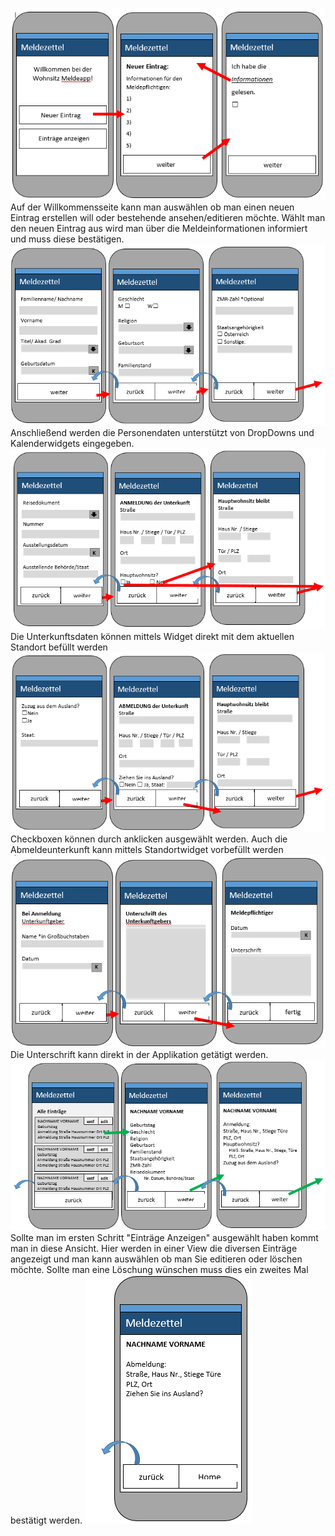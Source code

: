 ![startdesign](/jpg/design1.PNG)
Auf der Willkommensseite kann man auswählen ob man einen neuen Eintrag erstellen will oder bestehende ansehen/editieren möchte.
Wählt man den neuen Eintrag aus wird man über die Meldeinformationen informiert und muss diese bestätigen.
![startdesign](/jpg/design2.PNG)
Anschließend werden die Personendaten unterstützt von DropDowns und Kalenderwidgets eingegeben.
![startdesign](/jpg/design3.PNG)
Die Unterkunftsdaten können mittels Widget direkt mit dem aktuellen Standort befüllt werden
![startdesign](/jpg/design4.PNG)
Checkboxen können durch anklicken ausgewählt werden. Auch die Abmeldeunterkunft kann mittels Standortwidget vorbefüllt werden
![startdesign](/jpg/design5.PNG)
Die Unterschrift kann direkt in der Applikation getätigt werden.
![startdesign](/jpg/design6.PNG)
Sollte man im ersten Schritt "Einträge Anzeigen" ausgewählt haben kommt man in diese Ansicht.
Hier werden in einer View die diversen Einträge angezeigt und man kann auswählen ob man Sie editieren oder löschen möchte. Sollte man eine Löschung wünschen muss dies ein zweites Mal bestätigt werden.
![startdesign](/jpg/design7.PNG)
